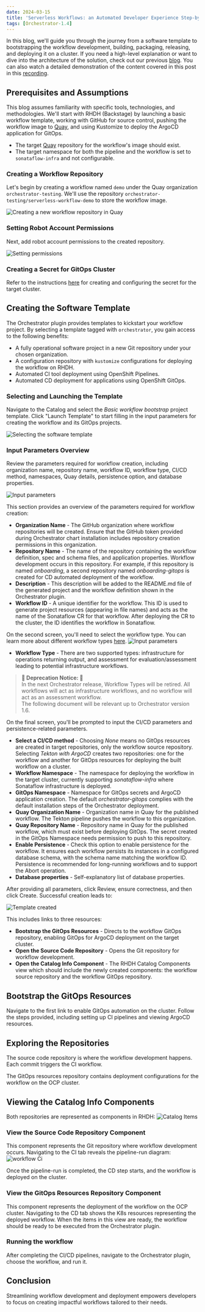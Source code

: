 ```yaml
---
date: 2024-03-15
title: 'Serverless Workflows: an Automated Developer Experience Step-by-Step'
tags: [Orchestrator-1.4]
---
```

In this blog, we'll guide you through the journey from a software template to bootstrapping the workflow development, building, packaging, releasing, and deploying it on a cluster. If you need a high-level explanation or want to dive into the architecture of the solution, check out our previous [blog](../developer-experience). You can also watch a detailed demonstration of the content covered in this post in this [recording](https://www.youtube.com/watch?v=G6wnRHjvhv0).

## Prerequisites and Assumptions
This blog assumes familiarity with specific tools, technologies, and methodologies. We'll start with RHDH (Backstage) by launching a basic workflow template, working with GitHub for source control, pushing the workflow image to [Quay](quay.io), and using Kustomize to deploy the ArgoCD application for GitOps.
* The target [Quay](quay.io) repository for the workflow's image should exist.
* The target namespace for both the pipeline and the workflow is set to `sonataflow-infra` and not configurable.

### Creating a Workflow Repository
Let's begin by creating a workflow named `demo` under the Quay organization `orchestrator-testing`. We'll use the repository `orchestrator-testing/serverless-workflow-demo` to store the workflow image.

![Creating a new workflow repository in Quay](/blog/images/new-quay-workflow-repo.png)

### Setting Robot Account Permissions
Next, add robot account permissions to the created repository.

![Setting permissions](/blog/images/add-robot-accout-perm-to-workflow.png)

### Creating a Secret for GitOps Cluster
Refer to the instructions [here](https://github.com/rhdhorchestrator/orchestrator-helm-operator/blob/main/docs/gitops/README.md#installing-docker-credentials) for creating and configuring the secret for the target cluster.

## Creating the Software Template
The Orchestrator plugin provides templates to kickstart your workflow project. By selecting a template tagged with `orchestrator`, you gain access to the following benefits:
* A fully operational software project in a new Git repository under your chosen organization.
* A configuration repository with `kustomize` configurations for deploying the workflow on RHDH.
* Automated CI tool deployment using OpenShift Pipelines.
* Automated CD deployment for applications using OpenShift GitOps.

### Selecting and Launching the Template
Navigate to the Catalog and select the *Basic workflow bootstrap* project template. Click "Launch Template" to start filling in the input parameters for creating the workflow and its GitOps projects.

![Selecting the software template](/blog/images/software-template-catalog.png)

### Input Parameters Overview
Review the parameters required for workflow creation, including organization name, repository name, workflow ID, workflow type, CI/CD method, namespaces, Quay details, persistence option, and database properties.

![Input parameters](/blog/images/template-input-parameters-1.png)

This section provides an overview of the parameters required for workflow creation:
- **Organization Name** - The GitHub organization where workflow repositories will be created. Ensure that the GitHub token provided during Orchestrator chart installation includes repository creation permissions in this organization.
- **Repository Name** - The name of the repository containing the workflow definition, spec and schema files, and application properties. Workflow development occurs in this repository. For example, if this repository is named *onboarding*, a second repository named *onboarding-gitops* is created for CD automated deployment of the workflow.
- **Description** - This description will be added to the README.md file of the generated project and the workflow definition shown in the Orchestrator plugin.
- **Workflow ID** - A unique identifier for the workflow. This ID is used to generate project resources (appearing in file names) and acts as the name of the Sonataflow CR for that workflow. After deploying the CR to the cluster, the ID identifies the workflow in Sonataflow.

On the second screen, you'll need to select the workflow type. You can learn more about different workflow types [here](/docs/core-concepts/workflow-types/).
![Input parameters](/blog/images/template-input-parameters-2.png)
- **Workflow Type** - There are two supported types: infrastructure for operations returning output, and assessment for evaluation/assessment leading to potential infrastructure workflows.

> **🚨 Deprecation Notice: 🚨**  
> In the next Orchestrator release, Workflow Types will be retired. All workflows will act as infrastructure workflows, and no workflow will act as an assessment workflow. <br>
> The following document will be relevant up to Orchestrator version 1.6.

On the final screen, you'll be prompted to input the CI/CD parameters and persistence-related parameters.
- **Select a CI/CD method** - Choosing *None* means no GitOps resources are created in target repositories, only the workflow source repository. Selecting *Tekton with ArgoCD* creates two repositories: one for the workflow and another for GitOps resources for deploying the built workflow on a cluster.
- **Workflow Namespace** - The namespace for deploying the workflow in the target cluster, currently supporting *sonataflow-infra* where Sonataflow infrastructure is deployed.
- **GitOps Namespace** - Namespace for GitOps secrets and ArgoCD application creation. The default *orchestrator-gitops* complies with the default installation steps of the Orchestrator deployment.
- **Quay Organization Name** - Organization name in Quay for the published workflow. The Tekton pipeline pushes the workflow to this organization.
- **Quay Repository Name** - Repository name in Quay for the published workflow, which must exist before deploying GitOps. The secret created in the GitOps Namespace needs permission to push to this repository.
- **Enable Persistence** - Check this option to enable persistence for the workflow. It ensures each workflow persists its instances in a configured database schema, with the schema name matching the workflow ID. Persistence is recommended for long-running workflows and to support the Abort operation.
- **Database properties** - Self-explanatory list of database properties.

After providing all parameters, click Review, ensure correctness, and then click Create. Successful creation leads to:

![Template created](/blog/images/template-created.png)

This includes links to three resources:
- **Bootstrap the GitOps Resources** - Directs to the workflow GitOps repository, enabling GitOps for ArgoCD deployment on the target cluster.
- **Open the Source Code Repository** - Opens the Git repository for workflow development.
- **Open the Catalog Info Component** - The RHDH Catalog Components view which should include the newly created components: the workflow source repository and the workflow GitOps repository.

## Bootstrap the GitOps Resources
Navigate to the first link to enable GitOps automation on the cluster. Follow the steps provided, including setting up CI pipelines and viewing ArgoCD resources.

## Exploring the Repositories
The source code repository is where the workflow development happens. Each commit triggers the CI workflow.

The GitOps resources repository contains deployment configurations for the workflow on the OCP cluster.

## Viewing the Catalog Info Components
Both repositories are represented as components in RHDH:
![Catalog Items](/blog/images/workflow-catalog-items.png)

### View the Source Code Repository Component
This component represents the Git repository where workflow development occurs. Navigating to the CI tab reveals the pipeline-run diagram:
![workflow Ci](/blog/images/workflow-ci-pipeline.png)

Once the pipeline-run is completed, the CD step starts, and the workflow is deployed on the cluster.

### View the GitOps Resources Repository Component
This component represents the deployment of the workflow on the OCP cluster. Navigating to the CD tab shows the K8s resources representing the deployed workflow. When the items in this view are ready, the workflow should be ready to be executed from the Orchestrator plugin.

### Running the workflow
After completing the CI/CD pipelines, navigate to the Orchestrator plugin, choose the workflow, and run it.

## Conclusion
Streamlining workflow development and deployment empowers developers to focus on creating impactful workflows tailored to their needs.



